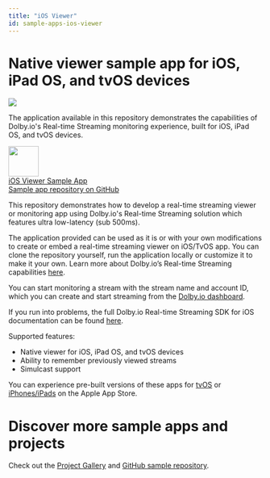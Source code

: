 ```yaml
---
title: "iOS Viewer"
id: sample-apps-ios-viewer
---
```

# Native viewer sample app for iOS, iPad OS, and tvOS devices


![](https://cdn.TODO.io/docs/readme/e350559-iOS_stream_monitor.png)



The application available in this repository demonstrates the capabilities of Dolby.io's Real-time Streaming monitoring experience, built for iOS, iPad OS, and tvOS devices.

<div class="dolbyio-cards-container">
 <a class="dolbyio-card" href="https://github.com/dolbyio-samples/rts-app-ios-viewer">
 <div class="dolbyio-card-image">
 <img width="60px" src="https://files.readme.io/e9e1265-swift.png"/>
 </div>
 <div class="dolbyio-card-header">iOS Viewer Sample App</div>
 <div class="dolbyio-card-description">
 Sample app repository on GitHub
 </div>
  </a>
</div>

This repository demonstrates how to develop a real-time streaming viewer or monitoring app using Dolby.io's Real-time Streaming solution which features ultra low-latency (sub 500ms).

The application provided can be used as it is or with your own modifications to create or embed a real-time streaming viewer on iOS/TvOS app. You can clone the repository yourself, run the application locally or customize it to make it your own. Learn more about Dolby.io’s Real-time Streaming capabilities [here](https://dolby.io/products/real-time-streaming/).

You can start monitoring a stream with the stream name and account ID, which you can create and start streaming from the [Dolby.io dashboard](https://dashboard.dolby.io/).

If you run into problems, the full Dolby.io Real-time Streaming SDK for iOS documentation can be found [here](/millicast/client-sdks/ios/index.md).

Supported features:

- Native viewer for iOS, iPad OS, and tvOS devices
- Ability to remember previously viewed streams
- Simulcast support

You can experience pre-built versions of these apps for [tvOS](https://dolby.io/project-gallery/real-time-streaming-monitor-apps/) or [iPhones/iPads](https://dolby.io/project-gallery/real-time-streaming-monitor-apps/) on the Apple App Store.

# Discover more sample apps and projects

Check out the [Project Gallery](https://dolby.io/project-gallery/) and [GitHub sample repository](https://github.com/dolbyio-samples).
